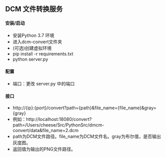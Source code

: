 ## DCM 文件转换服务

#### 安装/启动

- 安装Python 3.7 环境
- 进入dcm-convert文件夹
- (可选)创建虚拟环境
- pip install -r requirements.txt
- python server.py

#### 配置

- 端口：更改 server.py 中的端口

#### 接口

- http://{ip}:{port}/convert?path={path}&file_name={file_name}&gray={gray}
- 例如：http://localhost:18080/convert?path=/Users/cheese/Src/PythonSrc/dmcm-convert/data&file_name=2.dcm
- path为DCM文件路径。file_name为DCM文件名。gray为布尔值，是否输出灰度图。
- 返回值为输出的PNG文件路径。